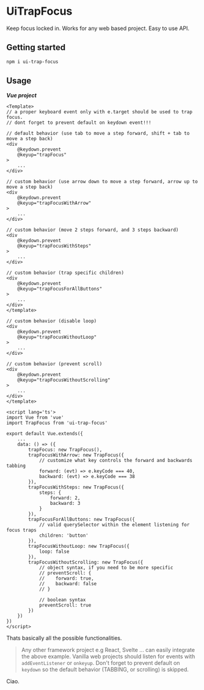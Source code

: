 # UiTrapFocus

Keep focus locked in. Works for any web based project. Easy to use API.

## Getting started

```bash
npm i ui-trap-focus
```

## Usage

**_Vue project_**

```vue
<Template>
// a proper keyboard event only with e.target should be used to trap focus.
// dont forget to prevent default on keydown event!!!

// default behavior (use tab to move a step forward, shift + tab to move a step back)
<div
    @keydown.prevent
    @keyup="trapFocus"
>
    ...
</div>

// custom behavior (use arrow down to move a step forward, arrow up to move a step back)
<div
    @keydown.prevent
    @keyup="trapFocusWithArrow"
>
    ...
</div>

// custom behavior (move 2 steps forward, and 3 steps backward)
<div
    @keydown.prevent
    @keyup="trapFocusWithSteps"
>
    ...
</div>

// custom behavior (trap specific children)
<div
    @keydown.prevent
    @keyup="trapFocusForAllButtons"
>
    ...
</div>
</template>

// custom behavior (disable loop)
<div
    @keydown.prevent
    @keyup="trapFocusWithoutLoop"
>
    ...
</div>

// custom behavior (prevent scroll)
<div
    @keydown.prevent
    @keyup="trapFocusWithoutScrolling"
>
    ...
</div>
</template>

<script lang='ts'>
import Vue from 'vue'
import TrapFocus from 'ui-trap-focus'

export default Vue.extends({
    ...
    data: () => ({
        trapFocus: new TrapFocus(),
        trapFocusWithArrow: new TrapFocus({
            // customize what key controls the forward and backwards tabbing
            forward: (evt) => e.keyCode === 40,
            backward: (evt) => e.keyCode === 38
        }),
        trapFocusWithSteps: new TrapFocus({
            steps: {
                forward: 2,
                backward: 3
            }
        }),
        trapFocusForAllButtons: new TrapFocus({
            // valid querySelector within the element listening for focus traps
            children: 'button'
        }),
        trapFocusWithoutLoop: new TrapFocus({
            loop: false
        }),
        trapFocusWithoutScrolling: new TrapFocus({
            // object syntax, if you need to be more specific
            // preventScroll: {
            //    forward: true,
            //    backward: false
            // }

            // boolean syntax
            preventScroll: true
        })
    })
})
</script>
```

Thats basically all the possible functionalities.

> Any other framework project e.g React, Svelte ... can easily integrate the above example. Vanilla web projects should listen for events with `addEventListener` or `onkeyup`. Don't forget to prevent default on `keydown` so the default behavior (TABBING, or scrolling) is skipped.

Ciao.
